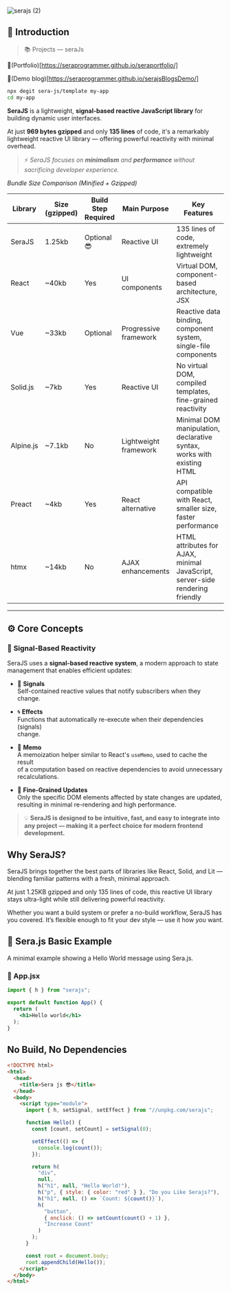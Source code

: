 
![serajs (2)](https://github.com/user-attachments/assets/7ccff260-491d-420b-8e22-4579f9bad50a)

## 📖 **Introduction**

> 📚 Projects  —  seraJs

🔗(Portfolio)[https://seraprogrammer.github.io/seraportfolio/] 

🔗(Demo blog)[https://seraprogrammer.github.io/serajsBlogsDemo/] 

```bash
npx degit sera-js/template my-app
cd my-app
```

**SeraJS** is a lightweight, **signal-based reactive JavaScript library** for
building dynamic user interfaces.

At just **969 bytes gzipped** and only **135 lines** of code, it's a remarkably lightweight reactive UI library — offering powerful reactivity with minimal overhead.

> ⚡️ _SeraJS focuses on **minimalism** and **performance** without sacrificing
> developer experience._


*Bundle Size Comparison (Minified + Gzipped)*

| Library | Size (gzipped) | Build Step Required | Main Purpose | Key Features |
|---------|----------------|---------------------|-------------|--------------|
| SeraJS | 1.25kb | Optional 😎 | Reactive UI | 135 lines of code, extremely lightweight |
| React | ~40kb | Yes | UI components | Virtual DOM, component-based architecture, JSX |
| Vue | ~33kb | Optional | Progressive framework | Reactive data binding, component system, single-file components |
| Solid.js | ~7kb | Yes | Reactive UI | No virtual DOM, compiled templates, fine-grained reactivity |
| Alpine.js | ~7.1kb | No | Lightweight framework | Minimal DOM manipulation, declarative syntax, works with existing HTML |
| Preact | ~4kb | Yes | React alternative | API compatible with React, smaller size, faster performance |
| htmx | ~14kb | No | AJAX enhancements | HTML attributes for AJAX, minimal JavaScript, server-side rendering friendly |



---

## ⚙️ **Core Concepts**

### 🔄 **Signal-Based Reactivity**

SeraJS uses a **signal-based reactive system**, a modern approach to state
management that enables efficient updates:

- 🧠 **Signals**  
  Self-contained reactive values that notify subscribers when they change.

- 🌀 **Effects**  
  Functions that automatically re-execute when their dependencies (signals)  
  change.

- 🧭 **Memo**  
  A memoization helper similar to React's `useMemo`, used to cache the result  
  of a computation based on reactive dependencies to avoid unnecessary
  recalculations.

- 🔬 **Fine-Grained Updates**  
  Only the specific DOM elements affected by state changes are updated,  
  resulting in minimal re-rendering and high performance.

> 💡 **SeraJS is designed to be intuitive, fast, and easy to integrate into any
> project — making it a perfect choice for modern frontend development.**


## Why SeraJS?

SeraJS brings together the best parts of libraries like React, Solid, and Lit — blending familiar patterns with a fresh, minimal approach.

At just 1.25KB gzipped and only 135 lines of code, this reactive UI library stays ultra-light while still delivering powerful reactivity.

Whether you want a build system or prefer a no-build workflow, SeraJS has you covered. It’s flexible enough to fit your dev style — use it how *you* want.


## 🌱 **Sera.js Basic Example**

A minimal example showing a Hello World message using Sera.js.

### 📄 App.jsx

```jsx
import { h } from "serajs";

export default function App() {
  return (
    <h1>Hello world</h1>
  );
}
```

## No Build, No Dependencies

```html
<!DOCTYPE html>
<html>
  <head>
    <title>Sera js 😎</title>
  </head>
  <body>
    <script type="module">
      import { h, setSignal, setEffect } from "//unpkg.com/serajs";

      function Hello() {
        const [count, setCount] = setSignal(0);

        setEffect(() => {
          console.log(count());
        });

        return h(
          "div",
          null,
          h("h1", null, "Hello World!"),
          h("p", { style: { color: "red" } }, "Do you Like Serajs?"),
          h("h1", null, () => `Count: ${count()}`),
          h(
            "button",
            { onclick: () => setCount(count() + 1) },
            "Increase Count"
          )
        );
      }

      const root = document.body;
      root.appendChild(Hello());
    </script>
  </body>
</html>
```

